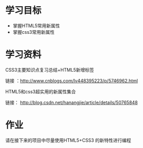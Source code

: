 # 学习目标
* 掌握HTML5常用新属性
* 掌握css3常用新属性


# 学习资料
CSS3主要知识点复习总结+HTML5新增标签

链接  ：http://www.cnblogs.com/lv448395223/p/5746962.html


HTML5和css3超实用的新属性集合

链接： http://blog.csdn.net/hanangjie/article/details/50765848

# 作业
请在接下来的项目中尽量使用HTML5+CSS3 的新特性进行编程